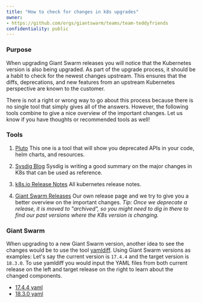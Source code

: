 ```yaml
---
title: "How to check for changes in k8s upgrades"
owner:
- https://github.com/orgs/giantswarm/teams/team-teddyfriends
confidentiality: public
---
```


### Purpose

When upgrading Giant Swarm releases you will notice that the Kubernetes version is also being upgraded. As part of the upgrade process, it should be a habit to check for the newest changes upstream. This ensures that the diffs, deprecations, and new features from an upstream Kubernetes perspective are known to the customer. 

There is not a right or wrong way to go about this process because there is no single tool that simply gives all of the answers. However, the following tools combine to give a nice overview of the important changes. Let us know if you have thoughts or recommended tools as well!  

### Tools 

1. [Pluto](https://github.com/FairwindsOps/pluto)
This one is a tool that will show you deprecated APIs in your code, helm charts, and resources.

2. [Sysdig Blog](https://sysdig.com/blog/kubernetes-1-27-whats-new/)
Sysdig is writing a good summary on the major changes in K8s that can be used as reference.

3. [k8s.io Release Notes](https://relnotes.k8s.io/)
All kubernetes release notes.

4. [Giant Swarm Releases](https://github.com/giantswarm/releases/) 
Our own release page and we try to give you a better overview on the important changes. 
*Tip: Once we deprecate a release, it is moved to "archived", so you might need to dig in there to find our past versions where the K8s version is changing.*

### Giant Swarm 

When upgrading to a new Giant Swarm version, another idea to see the changes would be to use the tool [yamldiff](https://www.yamldiff.com/). Using Giant Swarm versions as examples: Let's say the current version is `17.4.4` and the target version is `18.3.0`. To use yamldiff you would input the YAML files from both current release on the left and target release on the right to learn about the changed components. 

- [17.4.4 yaml](https://raw.githubusercontent.com/giantswarm/releases/master/aws/v17.4.4/release.yaml)
- [18.3.0 yaml](https://raw.githubusercontent.com/giantswarm/releases/master/aws/archived/v18.3.0/release.yaml)
